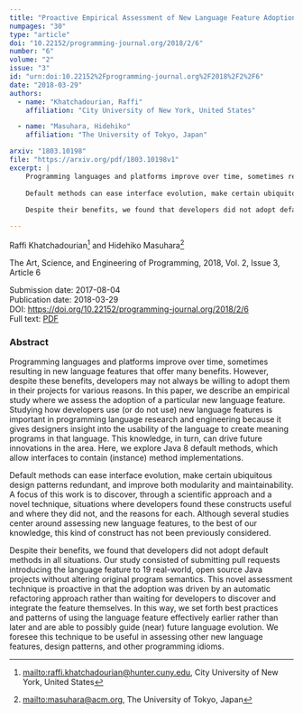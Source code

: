 ```yaml
---
title: "Proactive Empirical Assessment of New Language Feature Adoption via Automated Refactoring: The Case of Java 8 Default Methods"
numpages: "30"
type: "article"
doi: "10.22152/programming-journal.org/2018/2/6"
number: "6"
volume: "2"
issue: "3"
id: "urn:doi:10.22152%2Fprogramming-journal.org%2F2018%2F2%2F6"
date: "2018-03-29"
authors: 
  - name: "Khatchadourian, Raffi"
    affiliation: "City University of New York, United States"

  - name: "Masuhara, Hidehiko"
    affiliation: "The University of Tokyo, Japan"

arxiv: "1803.10198"
file: "https://arxiv.org/pdf/1803.10198v1"
excerpt: |
    Programming languages and platforms improve over time, sometimes resulting in new language features that offer many benefits. However, despite these benefits, developers may not always be willing to adopt them in their projects for various reasons. In this paper, we describe an empirical study where we assess the adoption of a particular new language feature. Studying how developers use (or do not use) new language features is important in programming language research and engineering because it gives designers insight into the usability of the language to create meaning programs in that language. This knowledge, in turn, can drive future innovations in the area. Here, we explore Java 8 default methods, which allow interfaces to contain (instance) method implementations. 
    
    Default methods can ease interface evolution, make certain ubiquitous design patterns redundant, and improve both modularity and maintainability. A focus of this work is to discover, through a scientific approach and a novel technique, situations where developers found these constructs useful and where they did not, and the reasons for each. Although several studies center around assessing new language features, to the best of our knowledge, this kind of construct has not been previously considered.
    
    Despite their benefits, we found that developers did not adopt default methods in all situations. Our study consisted of submitting pull requests introducing the language feature to 19 real-world, open source Java projects without altering original program semantics. This novel assessment technique is proactive in that the adoption was driven by an automatic refactoring approach rather than waiting for developers to discover and integrate the feature themselves. In this way, we set forth best practices and patterns of using the language feature effectively earlier rather than later and are able to possibly guide (near) future language evolution. We foresee this technique to be useful in assessing other new language features, design patterns, and other programming idioms.

---
```

Raffi Khatchadourian[^1] and Hidehiko Masuhara[^2]

The Art, Science, and Engineering of Programming, 2018, Vol. 2, Issue 3, Article 6

Submission date: 2017-08-04  
Publication date: 2018-03-29  
DOI: <https://doi.org/10.22152/programming-journal.org/2018/2/6>  
Full text: [PDF](https://arxiv.org/pdf/1803.10198v1)  


### Abstract

Programming languages and platforms improve over time, sometimes resulting in new language features that offer many benefits. However, despite these benefits, developers may not always be willing to adopt them in their projects for various reasons. In this paper, we describe an empirical study where we assess the adoption of a particular new language feature. Studying how developers use (or do not use) new language features is important in programming language research and engineering because it gives designers insight into the usability of the language to create meaning programs in that language. This knowledge, in turn, can drive future innovations in the area. Here, we explore Java 8 default methods, which allow interfaces to contain (instance) method implementations. 

Default methods can ease interface evolution, make certain ubiquitous design patterns redundant, and improve both modularity and maintainability. A focus of this work is to discover, through a scientific approach and a novel technique, situations where developers found these constructs useful and where they did not, and the reasons for each. Although several studies center around assessing new language features, to the best of our knowledge, this kind of construct has not been previously considered.

Despite their benefits, we found that developers did not adopt default methods in all situations. Our study consisted of submitting pull requests introducing the language feature to 19 real-world, open source Java projects without altering original program semantics. This novel assessment technique is proactive in that the adoption was driven by an automatic refactoring approach rather than waiting for developers to discover and integrate the feature themselves. In this way, we set forth best practices and patterns of using the language feature effectively earlier rather than later and are able to possibly guide (near) future language evolution. We foresee this technique to be useful in assessing other new language features, design patterns, and other programming idioms.


[^1]: <mailto:raffi.khatchadourian@hunter.cuny.edu>, City University of New York, United States

[^2]: <mailto:masuhara@acm.org>, The University of Tokyo, Japan

